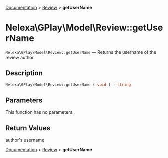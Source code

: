 [Documentation](../../README.md) > [Review](README.md) > **getUserName**

# Nelexa\GPlay\Model\Review::getUserName
`Nelexa\GPlay\Model\Review::getUserName` — Returns the username of the review author.

## Description
```php
Nelexa\GPlay\Model\Review::getUserName ( void ) : string
```

## Parameters
This function has no parameters.

## Return Values
author's username

[Documentation](../../README.md) > [Review](README.md) > **getUserName**
